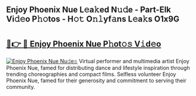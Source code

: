 ## Enjoy Phoenix Nue L𝚎a𝚔ed N𝚞𝚍e - Part-Elk Vi𝚍𝚎o P𝚑𝚘tos - H𝚘𝚝 O𝚗𝚕yf𝚊ns L𝚎a𝚔s O1x9G

# <h2><a href="http://kf7vkel.oniu.top/?m=Enjoy+Phoenix+Nue">🔗👉 🔴 Enjoy Phoenix Nue P𝚑ot𝚘𝚜 V𝚒d𝚎o</a></h2>

[![Enjoy Phoenix Nue Nu𝚍e𝚜](https://i.imgur.com/0qMVB7G.gif)](http://kf7vkel.oniu.top/?m=Enjoy+Phoenix+Nue)
Virtual performer and multimedia artist Enjoy Phoenix Nue, famed for distributing dance and lifestyle inspiration through trending choreographies and compact films. Selfless volunteer Enjoy Phoenix Nue, famed for their generosity and commitment to serving their community.  
